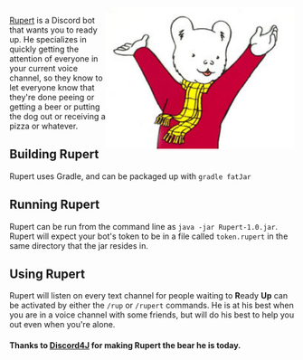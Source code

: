 <img align="right" src="https://github.com/mattylase/rupert/blob/develop/rupert.jpg" height="250">

[Rupert](https://www.youtube.com/watch?v=hxwFaH7l53Y) is a Discord bot that wants you to ready up. He specializes in quickly getting the attention of everyone in your current voice channel, so they know to let everyone know that they're done peeing or getting a beer or putting the dog out or receiving a pizza or whatever.

## Building Rupert
Rupert uses Gradle, and can be packaged up with `gradle fatJar`

## Running Rupert
Rupert can be run from the command line as `java -jar Rupert-1.0.jar`. Rupert will expect your bot's token to be in a file called `token.rupert` in the same directory that the jar resides in.

## Using Rupert
Rupert will listen on every text channel for people waiting to **R**eady **Up** can be activated by either the `/rup` or `/rupert` commands. He is at his best when you are in a voice channel with some friends, but will do his best to help you out even when you're alone.



#### Thanks to [Discord4J](https://github.com/austinv11/Discord4J) for making Rupert the bear he is today.
